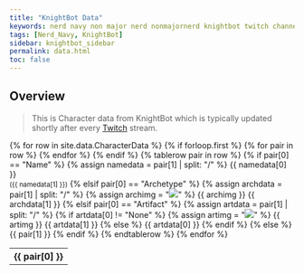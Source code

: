 ```yaml
---
title: "KnightBot Data"
keywords: nerd navy non major nerd nonmajornerd knightbot twitch channel bot chat
tags: [Nerd_Navy, KnightBot]
sidebar: knightbot_sidebar
permalink: data.html
toc: false
---  
```


## Overview
> This is Character data from KnightBot which is typically updated shortly after every [Twitch](https://www.twitch.tv/nonmajornerd) stream.

<table>
  {% for row in site.data.CharacterData %}
    {% if forloop.first %}
    <tr>
      {% for pair in row %}
        <th>{{ pair[0] }}</th>
      {% endfor %}
    </tr>
    {% endif %}
    {% tablerow pair in row %}
		{% if pair[0] == "Name" %}
			{% assign namedata = pair[1] | split: "/" %}
			{{ namedata[0] }}<br>
			<small>({{ namedata[1] }})</small>
		{% elsif pair[0] == "Archetype" %}
			{% assign archdata = pair[1] | split: "/" %}
			{% assign archimg = "<img src='" | append: "https://raw.githubusercontent.com/NonMajorNerd/nonmajornerd.github.io/refs/heads/main/_assets/GFX/KB/" | append: {{archdata[0]}} | append: ".png'>" %}
			{{ archimg }}
			{{ archdata[1] }}
		{% elsif pair[0] == "Artifact" %}
			{% assign artdata = pair[1] | split: "/" %}
			{% if artdata[0] != "None" %}
				{% assign artimg = "<img src='" | append: "https://raw.githubusercontent.com/NonMajorNerd/nonmajornerd.github.io/refs/heads/main/_assets/GFX/KB/Artifacts/" | append: {{artdata[0]}} | append: ".png'>" %}
				{{ artimg }}
				{{ artdata[1] }}
			{% else %}
				{{ artdata[0] }}
			{% endif %}
		{% else %}
			{{ pair[1] }}
		{% endif %}
    {% endtablerow %}
  {% endfor %}
</table>